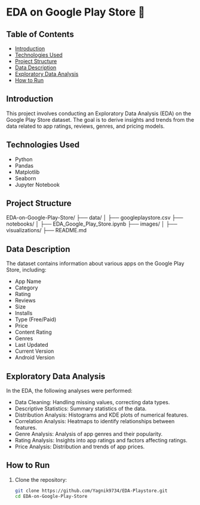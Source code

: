 # EDA on Google Play Store 📱

## Table of Contents
- [Introduction](#introduction)
- [Technologies Used](#technologies-used)
- [Project Structure](#project-structure)
- [Data Description](#data-description)
- [Exploratory Data Analysis](#exploratory-data-analysis)
- [How to Run](#how-to-run)


## Introduction
This project involves conducting an Exploratory Data Analysis (EDA) on the Google Play Store dataset. The goal is to derive insights and trends from the data related to app ratings, reviews, genres, and pricing models.

## Technologies Used
- Python
- Pandas
- Matplotlib
- Seaborn
- Jupyter Notebook

## Project Structure
EDA-on-Google-Play-Store/
├── data/
│ ├── googleplaystore.csv
├── notebooks/
│ ├── EDA_Google_Play_Store.ipynb
├── images/
│ ├── visualizations/
├── README.md


## Data Description
The dataset contains information about various apps on the Google Play Store, including:
- App Name
- Category
- Rating
- Reviews
- Size
- Installs
- Type (Free/Paid)
- Price
- Content Rating
- Genres
- Last Updated
- Current Version
- Android Version

## Exploratory Data Analysis
In the EDA, the following analyses were performed:
- Data Cleaning: Handling missing values, correcting data types.
- Descriptive Statistics: Summary statistics of the data.
- Distribution Analysis: Histograms and KDE plots of numerical features.
- Correlation Analysis: Heatmaps to identify relationships between features.
- Genre Analysis: Analysis of app genres and their popularity.
- Rating Analysis: Insights into app ratings and factors affecting ratings.
- Price Analysis: Distribution and trends of app prices.

## How to Run
1. Clone the repository:
   ```bash
   git clone https://github.com/Yagnik9734/EDA-Playstore.git                                                                             2. Navigate to the project directory:
   cd EDA-on-Google-Play-Store
